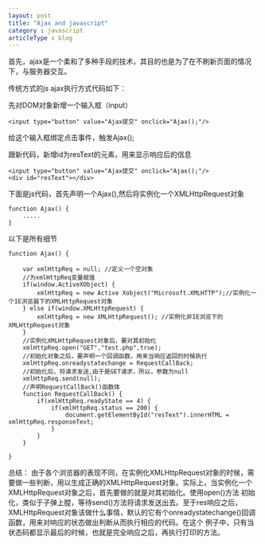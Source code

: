 ```yaml
---
layout: post
title: "Ajax and javascript"
category : javascript
articleType : blog
---
```


首先，ajax是一个柔和了多种手段的技术，其目的也是为了在不刷新页面的情况下，与服务器交互。

传统方式的js ajax执行方式代码如下：

先对DOM对象新增一个输入框（input）

    <input type="button" value="Ajax提交" onclick="Ajax();"/>

给这个输入框绑定点击事件，触发Ajax();

跟新代码，新增id为resText的元素，用来显示响应后的信息

    <input type="button" value="Ajax提交" onclick="Ajax();"/>
    <div id="resText"></div>

下面是js代码，首先声明一个Ajax(),然后将实例化一个XMLHttpRequest对象

    function Ajax() {
        .....
    }

以下是所有细节

    function Ajax() {

        var xmlHttpReq = null; //定义一个空对象
        //为xmlHttpReq变量赋值
        if(window.ActiveXObject) {
            xmlHttpReq = new Active Xobject("Microsoft.XMLHTTP");//实例化一个IE浏览器下的XMLHttpRequest对象
        } else if(window.XMLHttpRequest) {
            xmlHttpReq = new XMLHttpRequest(); //实例化非IE浏览下的XMLHttpRequest对象
        }
        //实例化XMLHttpRequest对象后，要对其初始化
        xmlHttpReq.open("GET","test.php",true);
        //初始化对象之后，要声明一个回调函数，用来当响应返回的时候执行
        xmlHttpReq.onreadystatechange = RequestCallBack;
        //初始化后，将请求发送,由于是GET请求，所以，参数为null
        xmlHttpReq.send(null);
        //声明RequestCallBack()函数体
        function RequestCallBack() {
            if(xmlHttpReq.readyState == 4) {
                if(xmlHttpReq.status == 200) {
                    document.getElementById("resText").innerHTML = xmlHttpReq.responseText;
                }
            }
        }

    }

总结：
由于各个浏览器的表现不同，在实例化XMLHttpRequest对象的时候，需要做一些判断，用以生成正确的XMLHttpRequest对象。实际上，当实例化一个XMLHttpRequest对象之后，首先要做的就是对其初始化。使用open()方法
初始化，类似于子弹上膛，等待send()方法将请求发送出去。至于res响应之后，XMLHttpRequest对象该做什么事情，默认的它有个onreadystatechange()回调函数，用来对响应的状态做出判断从而执行相应的代码。在这个
例子中，只有当状态码都显示最后的时候，也就是完全响应之后，再执行打印的方法。

